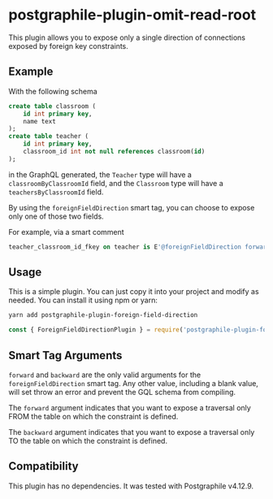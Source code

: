 # postgraphile-plugin-omit-read-root

This plugin allows you to expose only a single direction of connections exposed by foreign key
constraints.

## Example

With the following schema

```sql
create table classroom (
    id int primary key,
    name text
);
create table teacher (
    id int primary key,
    classroom_id int not null references classroom(id)
);
```

in the GraphQL generated, the `Teacher` type will have a `classroomByClassroomId` field, and the
`Classroom` type will have a `teachersByClassroomId` field.

By using the `foreignFieldDirection` smart tag, you can choose to expose only one of those two
fields.

For example, via a smart comment

```sql
teacher_classroom_id_fkey on teacher is E'@foreignFieldDirection forward';
```

## Usage

This is a simple plugin. You can just copy it into your project and modify as needed. You can
install it using npm or yarn:

```sh
yarn add postgraphile-plugin-foreign-field-direction
```

```js
const { ForeignFieldDirectionPlugin } = require('postgraphile-plugin-foreign-field-direction')
```

## Smart Tag Arguments

`forward` and `backward` are the only valid arguments for the `foreignFieldDirection` smart tag.
Any other value, including a blank value, will set throw an error and prevent the GQL schema from
compiling.

The `forward` argument indicates that you want to expose a traversal only FROM the table on which
the constraint is defined.

The `backward` argument indicates that you want to expose a traversal only TO the table on which
the constraint is defined.

## Compatibility

This plugin has no dependencies. It was tested with Postgraphile v4.12.9.
